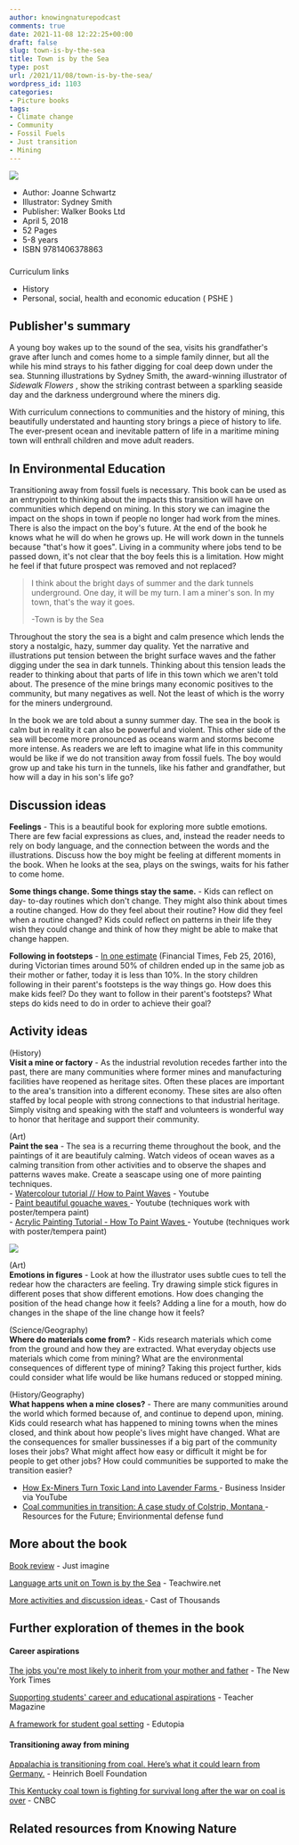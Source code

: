 ```yaml
---
author: knowingnaturepodcast
comments: true
date: 2021-11-08 12:22:25+00:00
draft: false
slug: town-is-by-the-sea
title: Town is by the Sea
type: post
url: /2021/11/08/town-is-by-the-sea/
wordpress_id: 1103
categories:
- Picture books
tags:
- Climate change
- Community
- Fossil Fuels
- Just transition
- Mining
---
```


![](townisbythesea-cover-1.jpg)

  * Author: Joanne Schwartz
  * Illustrator: Sydney Smith
  * Publisher: Walker Books Ltd
  * April 5, 2018
  * 52 Pages 
  * 5-8 years 
  * ISBN 9781406378863

###  
Curriculum links

  * History
  * Personal, social, health and economic education ( PSHE )

## Publisher's summary

A young boy wakes up to the sound of the sea, visits his grandfather's grave
after lunch and comes home to a simple family dinner, but all the while his
mind strays to his father digging for coal deep down under the sea. Stunning
illustrations by Sydney Smith, the award-winning illustrator of  _Sidewalk
Flowers_ , show the striking contrast between a sparkling seaside day and the
darkness underground where the miners dig.

With curriculum connections to communities and the history of mining, this
beautifully understated and haunting story brings a piece of history to life.
The ever-present ocean and inevitable pattern of life in a maritime mining
town will enthrall children and move adult readers.

## In Environmental Education

Transitioning away from fossil fuels is necessary. This book can be used as an
entrypoint to thinking about the impacts this transition will have on
communities which depend on mining. In this story we can imagine the impact on
the shops in town if people no longer had work from the mines. There is also
the impact on the boy's future. At the end of the book he knows what he will
do when he grows up. He will work down in the tunnels because "that's how it
goes". Living in a community where jobs tend to be passed down, it's not clear
that the boy feels this is a limitation. How might he feel if that future
prospect was removed and not replaced?

> I think about the bright days of summer and the dark tunnels underground.
> One day, it will be my turn. I am a miner's son. In my town, that's the way
> it goes.
>
> -Town is by the Sea

Throughout the story the sea is a bight and calm presence which lends the
story a nostalgic, hazy, summer day quality. Yet the narrative and
illustrations put tension between the bright surface waves and the father
digging under the sea in dark tunnels. Thinking about this tension leads the
reader to thinking about that parts of life in this town which we aren't told
about. The presence of the mine brings many economic positives to the
community, but many negatives as well. Not the least of which is the worry for
the miners underground.

In the book we are told about a sunny summer day. The sea in the book is calm
but in reality it can also be powerful and violent. This other side of the sea
will become more pronounced as oceans warm and storms become more intense. As
readers we are left to imagine what life in this community would be like if we
do not transition away from fossil fuels. The boy would grow up and take his
turn in the tunnels, like his father and grandfather, but how will a day in
his son's life go?

## Discussion ideas

**Feelings** \- This is a beautiful book for exploring more subtle emotions.
There are few facial expressions as clues, and, instead the reader needs to
rely on body language, and the connection between the words and the
illustrations. Discuss how the boy might be feeling at different moments in
the book. When he looks at the sea, plays on the swings, waits for his father
to come home.

**Some things change. Some things stay the same.** \- Kids can reflect on day-
to-day routines which don't change. They might also think about times a
routine changed. How do they feel about their routine? How did they feel when
a routine changed? Kids could reflect on patterns in their life they wish they
could change and think of how they might be able to make that change happen.

**Following in footsteps** \- [In one estimate](https://www.ft.com/content/db105e7e-ce4a-11e5-831d-09f7778e7377) (Financial Times, Feb 25, 2016), during Victorian times around 50% of children ended up in the same job as their mother or father, today it is less than 10%. In the story children following in their parent's footsteps is the way things go. How does this make kids feel? Do they want to follow in their parent's footsteps? What steps do kids need to do in order to achieve their goal? 

## Activity ideas

(History)  
 **Visit a mine or factory** \- As the industrial revolution recedes farther
into the past, there are many communities where former mines and manufacturing
facilities have reopened as heritage sites. Often these places are important
to the area's transition into a different economy. These sites are also often
staffed by local people with strong connections to that industrial heritage.
Simply visitng and speaking with the staff and volunteers is wonderful way to
honor that heritage and support their community.

(Art)  
 **Paint the sea** \- The sea is a recurring theme throughout the book, and
the paintings of it are beautifuly calming. Watch videos of ocean waves as a
calming transition from other activities and to observe the shapes and
patterns waves make. Create a seascape using one of more painting techniques.  
\- [Watercolour tutorial // How to Paint Waves](https://youtu.be/J-LDUK-XhRM) \- Youtube  
\- [Paint beautiful gouache waves ](https://youtu.be/ewZQdYUMZpA)\- Youtube (techniques work with poster/tempera paint)   
\- [Acrylic Painting Tutorial - How To Paint Waves ](https://youtu.be/lfNHdQQDiuY)\- Youtube (techniques work with poster/tempera paint)

![](townbythesea_page-1.jpg)

(Art)  
 **Emotions in figures** \- Look at how the illustrator uses subtle cues to
tell the redear how the characters are feeling. Try drawing simple stick
figures in different poses that show different emotions. How does changing the
position of the head change how it feels? Adding a line for a mouth, how do
changes in the shape of the line change how it feels?

(Science/Geography)  
 **Where do materials come from?** \- Kids research materials which come from
the ground and how they are extracted. What everyday objects use materials
which come from mining? What are the environmental consequences of different
type of mining? Taking this project further, kids could consider what life
would be like humans reduced or stopped mining.

(History/Geography)  
 **What happens when a mine closes?** \- There are many communities around the
world which formed because of, and continue to depend upon, mining. Kids could
research what has happened to mining towns when the mines closed, and think
about how people's lives might have changed. What are the consequences for
smaller bussinesses if a big part of the community loses their jobs? What
might affect how easy or difficult it might be for people to get other jobs?
How could communities be supported to make the transition easier?

  * [How Ex-Miners Turn Toxic Land into Lavender Farms ](https://youtu.be/3rCxAdRo-h4)\- Business Insider via YouTube
  * [Coal communities in transition: A case study of Colstrip, Montana ](https://media.rff.org/documents/RFF_Report_21-01_Colstrip_Case_Study.pdf)\- Resources for the Future; Envirionmental defense fund

## More about the book

[Book review](https://justimagine.co.uk/review/town-is-by-the-sea/) \- Just imagine

[Language arts unit on Town is by the Sea](https://knowingnaturepodcast.files.wordpress.com/2021/11/town_is_by_the_sea_book_topic.pdf) \- Teachwire.net

[More activities and discussion ideas ](https://www.castofthousands.co.uk/book/town-is-by-the-sea)\- Cast of Thousands

## Further exploration of themes in the book

#### **Career aspirations**

[The jobs you're most likely to inherit from your mother and father](https://www.nytimes.com/interactive/2017/11/22/upshot/the-jobs-youre-most-likely-to-inherit-from-your-mother-and-father.html) \- The New York Times  
  
[Supporting students' career and educational aspirations](https://www.teachermagazine.com/au_en/articles/supporting-students-career-and-educational-aspirations) \- Teacher Magazine  
  
[A framework for student goal setting](https://www.edutopia.org/article/framework-student-goal-setting) \- Edutopia

#### **Transitioning away from mining**

[Appalachia is transitioning from coal. Here’s what it could learn from Germany.](https://us.boell.org/en/2019/11/01/appalachia-transitioning-coal-heres-what-it-could-learn-germany) \- Heinrich Boell Foundation  
  
[This Kentucky coal town is fighting for survival long after the war on coal is over](https://www.cnbc.com/2018/03/29/the-kentucky-coal-town-fighting-to-survive-after-coal-mining-closings.html) \- CNBC

## Related resources from Knowing Nature

